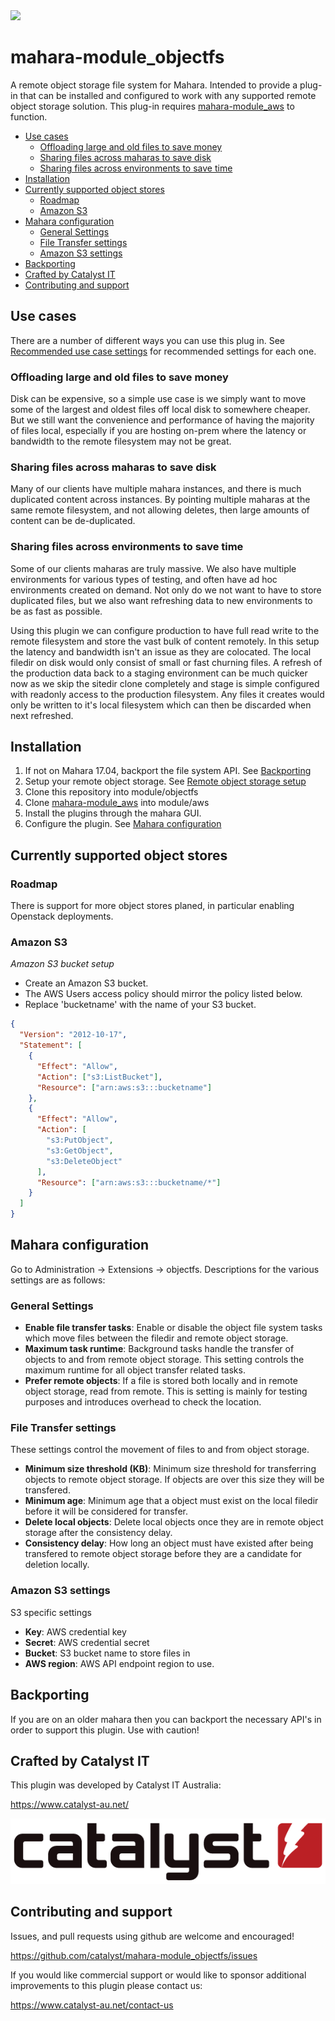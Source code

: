 <a href="https://travis-ci.org/catalyst/moodle-tool_objectfs">
<img src="https://travis-ci.org/catalyst/moodle-tool_objectfs.svg?branch=master">
</a>

# mahara-module_objectfs

A remote object storage file system for Mahara. Intended to provide a plug-in that can be installed and configured to work with any supported remote object storage solution. This plug-in requires [mahara-module_aws](https://github.com/catalyst/mahara-module_aws) to function.

* [Use cases](#use-cases)
  * [Offloading large and old files to save money](#offloading-large-and-old-files-to-save-money)
  * [Sharing files across maharas to save disk](#sharing-files-across-maharas-to-save-disk)
  * [Sharing files across environments to save time](#sharing-files-across-environments-to-save-time)
* [Installation](#installation)
* [Currently supported object stores](#currently-supported-object-stores)
  * [Roadmap](#roadmap)
  * [Amazon S3](#amazon-s3)
* [Mahara configuration](#mahara-configuration)
  * [General Settings](#general-settings)
  * [File Transfer settings](#file-transfer-settings)
  * [Amazon S3 settings](#amazon-s3-settings)
* [Backporting](#backporting)
* [Crafted by Catalyst IT](#crafted-by-catalyst-it)
* [Contributing and support](#contributing-and-support)

## Use cases
There are a number of different ways you can use this plug in. See [Recommended use case settings](#recommended-use-case-settings) for recommended settings for each one.

### Offloading large and old files to save money

Disk can be expensive, so a simple use case is we simply want to move some of the largest and oldest files off local disk to somewhere cheaper. But we still want the convenience and performance of having the majority of files local, especially if you are hosting on-prem where the latency or bandwidth to the remote filesystem may not be great.

### Sharing files across maharas to save disk

Many of our clients have multiple mahara instances, and there is much duplicated content across instances. By pointing multiple maharas at the same remote filesystem, and not allowing deletes, then large amounts of content can be de-duplicated.

### Sharing files across environments to save time

Some of our clients maharas are truly massive. We also have multiple environments for various types of testing, and often have ad hoc environments created on demand. Not only do we not want to have to store duplicated files, but we also want refreshing data to new environments to be as fast as possible.

Using this plugin we can configure production to have full read write to the remote filesystem and store the vast bulk of content remotely. In this setup the latency and bandwidth isn't an issue as they are colocated. The local filedir on disk would only consist of small or fast churning files. A refresh of the production data back to a staging environment can be much quicker now as we skip the sitedir clone completely and stage is simple configured with readonly access to the production filesystem. Any files it creates would only be written to it's local filesystem which can then be discarded when next refreshed.

## Installation
1. If not on Mahara 17.04, backport the file system API. See [Backporting](#backporting)
2. Setup your remote object storage. See [Remote object storage setup](#remote-object-storage-setup)
3. Clone this repository into module/objectfs
4. Clone [mahara-module_aws](https://github.com/catalyst/mahara-module_aws) into module/aws
4. Install the plugins through the mahara GUI.
5. Configure the plugin. See [Mahara configuration](#mahara-configuration)

## Currently supported object stores

### Roadmap

There is support for more object stores planed, in particular enabling Openstack deployments.

### Amazon S3

*Amazon S3 bucket setup*

- Create an Amazon S3 bucket.
- The AWS Users access policy should mirror the policy listed below.
- Replace 'bucketname' with the name of your S3 bucket.

```json
{
  "Version": "2012-10-17",
  "Statement": [
    {
      "Effect": "Allow",
      "Action": ["s3:ListBucket"],
      "Resource": ["arn:aws:s3:::bucketname"]
    },
    {
      "Effect": "Allow",
      "Action": [
        "s3:PutObject",
        "s3:GetObject",
        "s3:DeleteObject"
      ],
      "Resource": ["arn:aws:s3:::bucketname/*"]
    }
  ]
}
```

## Mahara configuration
Go to Administration -> Extensions -> objectfs. Descriptions for the various settings are as follows:

### General Settings
- **Enable file transfer tasks**: Enable or disable the object file system tasks which move files between the filedir and remote object storage.
- **Maximum task runtime**: Background tasks handle the transfer of objects to and from remote object storage. This setting controls the maximum runtime for all object transfer related tasks.
- **Prefer remote objects**: If a file is stored both locally and in remote object storage, read from remote. This is setting is mainly for testing purposes and introduces overhead to check the location.

### File Transfer settings
These settings control the movement of files to and from object storage.

- **Minimum size threshold (KB)**: Minimum size threshold for transferring objects to remote object storage. If objects are over this size they will be transfered.
- **Minimum age**: Minimum age that a object must exist on the local filedir before it will be considered for transfer.
- **Delete local objects**: Delete local objects once they are in remote object storage after the consistency delay.
- **Consistency delay**: How long an object must have existed after being transfered to remote object storage before they are a candidate for deletion locally.

### Amazon S3 settings
S3 specific settings
- **Key**: AWS credential key
- **Secret**: AWS credential secret
- **Bucket**: S3 bucket name to store files in
- **AWS region**: AWS API endpoint region to use.


## Backporting

If you are on an older mahara then you can backport the necessary API's in order to support this plugin. Use with caution!

Crafted by Catalyst IT
----------------------

This plugin was developed by Catalyst IT Australia:

https://www.catalyst-au.net/

![Catalyst IT](/pix/catalyst-logo.png?raw=true)


Contributing and support
------------------------

Issues, and pull requests using github are welcome and encouraged!

https://github.com/catalyst/mahara-module_objectfs/issues

If you would like commercial support or would like to sponsor additional improvements
to this plugin please contact us:

https://www.catalyst-au.net/contact-us
